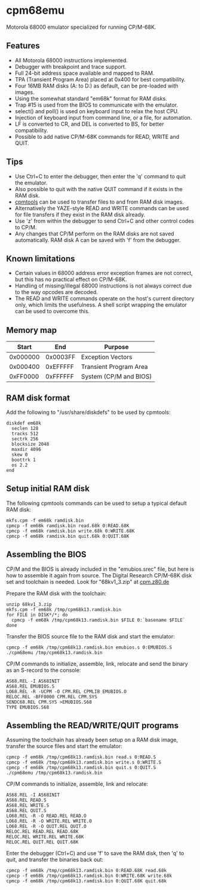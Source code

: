 # cpm68emu
Motorola 68000 emulator specialized for running CP/M-68K.

## Features
* All Motorola 68000 instructions implemented.
* Debugger with breakpoint and trace support.
* Full 24-bit address space available and mapped to RAM.
* TPA (Transient Program Area) placed at 0x400 for best compatibility.
* Four 16MB RAM disks (A: to D:) as default, can be pre-loaded with images.
* Using the somewhat standard "em68k" format for RAM disks.
* Trap #15 is used from the BIOS to communicate with the emulator.
* select() and poll() is used on keyboard input to relax the host CPU.
* Injection of keyboard input from command line, or a file, for automation.
* LF is converted to CR, and DEL is converted to BS, for better compatibility.
* Possible to add native CP/M-68K commands for READ, WRITE and QUIT.

## Tips
* Use Ctrl+C to enter the debugger, then enter the 'q' command to quit the emulator.
* Also possible to quit with the native QUIT command if it exists in the RAM disk.
* [cpmtools](http://www.moria.de/~michael/cpmtools/) can be used to transfer files to and from RAM disk images.
* Alternatively the YAZE-style READ and WRITE commands can be used for file transfers if they exist in the RAM disk already.
* Use 'z' from within the debugger to send Ctrl+C and other control codes to CP/M.
* Any changes that CP/M perform on the RAM disks are not saved automatically. RAM disk A can be saved with 'f' from the debugger.

## Known limitations
* Certain values in 68000 address error exception frames are not correct, but this has no practical effect on CP/M-68K.
* Handling of missing/illegal 68000 instructions is not always correct due to the way opcodes are decoded.
* The READ and WRITE commands operate on the host's current directory only, which limits the usefulness. A shell script wrapping the emulator can be used to overcome this.

## Memory map
| Start    | End      | Purpose                |
| -------- | -------- | ---------------------- |
| 0x000000 | 0x0003FF | Exception Vectors      |
| 0x000400 | 0xEFFFFF | Transient Program Area |
| 0xFF0000 | 0xFFFFFF | System (CP/M and BIOS) |

## RAM disk format
Add the following to "/usr/share/diskdefs" to be used by cpmtools:
```
diskdef em68k
  seclen 128
  tracks 512
  sectrk 256
  blocksize 2048
  maxdir 4096
  skew 0
  boottrk 1
  os 2.2
end
```

## Setup initial RAM disk
The following cpmtools commands can be used to setup a typical default RAM disk:
```
mkfs.cpm -f em68k ramdisk.bin
cpmcp -f em68k ramdisk.bin read.68k 0:READ.68K
cpmcp -f em68k ramdisk.bin write.68k 0:WRITE.68K
cpmcp -f em68k ramdisk.bin quit.68k 0:QUIT.68K
```

## Assembling the BIOS
CP/M and the BIOS is already included in the "emubios.srec" file, but here is how to assemble it again from source. The Digital Research CP/M-68K disk set and toolchain is needed. Look for "68kv1_3.zip" at [cpm.z80.de](http://www.cpm.z80.de/binary.html)

Prepare the RAM disk with the toolchain:
```
unzip 68kv1_3.zip
mkfs.cpm -f em68k /tmp/cpm68k13.ramdisk.bin
for FILE in DISK*/*; do
  cpmcp -f em68k /tmp/cpm68k13.ramdisk.bin $FILE 0:`basename $FILE`
done
```

Transfer the BIOS source file to the RAM disk and start the emulator:
```
cpmcp -f em68k /tmp/cpm68k13.ramdisk.bin emubios.s 0:EMUBIOS.S
./cpm68emu /tmp/cpm68k13.ramdisk.bin
```

CP/M commands to initialize, assemble, link, relocate and send the binary as an S-record to the console:
```
AS68.REL -I AS68INIT
AS68.REL EMUBIOS.S
LO68.REL -R -UCPM -O CPM.REL CPMLIB EMUBIOS.O
RELOC.REL -BFF0000 CPM.REL CPM.SYS
SENDC68.REL CPM.SYS >EMUBIOS.S68
TYPE EMUBIOS.S68
```

## Assembling the READ/WRITE/QUIT programs
Assuming the toolchain has already been setup on a RAM disk image, transfer the source files and start the emulator:
```
cpmcp -f em68k /tmp/cpm68k13.ramdisk.bin read.s 0:READ.S
cpmcp -f em68k /tmp/cpm68k13.ramdisk.bin write.s 0:WRITE.S
cpmcp -f em68k /tmp/cpm68k13.ramdisk.bin quit.s 0:QUIT.S
./cpm68emu /tmp/cpm68k13.ramdisk.bin
```

CP/M commands to initialize, assemble, link and relocate:
```
AS68.REL -I AS68INIT
AS68.REL READ.S
AS68.REL WRITE.S
AS68.REL QUIT.S
LO68.REL -R -O READ.REL READ.O
LO68.REL -R -O WRITE.REL WRITE.O
LO68.REL -R -O QUIT.REL QUIT.O
RELOC.REL READ.REL READ.68K
RELOC.REL WRITE.REL WRITE.68K
RELOC.REL QUIT.REL QUIT.68K
```

Enter the debugger (Ctrl+C) and use 'f' to save the RAM disk, then 'q' to quit, and transfer the binaries back out:
```
cpmcp -f em68k /tmp/cpm68k13.ramdisk.bin 0:READ.68K read.68k
cpmcp -f em68k /tmp/cpm68k13.ramdisk.bin 0:WRITE.68K write.68k
cpmcp -f em68k /tmp/cpm68k13.ramdisk.bin 0:QUIT.68K quit.68k
```

